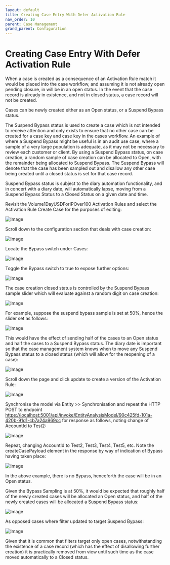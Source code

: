 ```yaml
---
layout: default
title: Creating Case Entry With Defer Activation Rule
nav_order: 10
parent: Case Management
grand_parent: Configuration
---
```


# Creating Case Entry With Defer Activation Rule
When a case is created as a consequence of an Activation Rule match it would be placed into the case workflow, and assuming it is not already open pending closure,  in will be in an open status.  In the event that the case record is already in existence, and not in closed status, a case record will not be created.

Cases can be newly created either as an Open status,  or a Suspend Bypass status.

The Suspend Bypass status is used to create a case which is not intended to receive attention and only exists to ensure that no other case can be created for a case key and case key in the cases workflow.  An example of where a Suspend Bypass might be useful is in an audit use case,  where a sample of a very large population is adequate, as it may not be necessary to review each customer or client.   By using a Suspend Bypass status,  on case creation,  a random sample of case creation can be allocated to Open,  with the remainder being allocated to Suspend Bypass.  The Suspend Bypass will denote that the case has been sampled out and disallow any other case being created until a closed status is set for that case record.

Suspend Bypass status is subject to the diary automation functionality, and in concert with a diary date, will automatically lapse, moving from a Suspend Bypass Status to a Closed Status on a given date and time.

Revisit the Volume1DayUSDForIPOver100 Activation Rules and select the Activation Rule Create Case for the purposes of editing:

![Image](ExistingActivationRuleForUpdate.png)

Scroll down to the configuration section that deals with case creation:

![Image](LocationOfCaseSwitchAndOptions.png)

Locate the Bypass switch under Cases:

![Image](LocationOfBypassSwitch.png)

Toggle the Bypass switch to true to expose further options:

![Image](ExposedBypass.png)

The case creation closed status is controlled by the Suspend Bypass sample slider which will evaluate against a random digit on case creation:

![Image](LocationOfBypassSampleSlider.png)

For example, suppose the suspend bypass sample is set at 50%,  hence the slider set as follows:

![Image](BypassSampleAtHalf.png)

This would have the effect of sending half of the cases to an Open status and half the cases to a Suspend Bypass status.  The diary date is important so that the case management system knows when to move any Suspend Bypass status to a closed status (which will allow for the reopening of a case):

![Image](SettingBypassDiaryDate.png)

Scroll down the page and click update to create a version of the Activation Rule:

![Image](UpdatedVersionOfActivationRule.png)

Synchronise the model via Entity >> Synchronisation and repeat the HTTP POST to endpoint [https://localhost:5001/api/invoke/EntityAnalysisModel/90c425fd-101a-420b-91d1-cb7a24a969cc](https://localhost:5001/api/invoke/EntityAnalysisModel/90c425fd-101a-420b-91d1-cb7a24a969cc) for response as follows, noting change of AccountId to Test2:

![Image](ExamplePostChangingAccountId.png)

Repeat, changing AccountId to Test2, Test3, Test4, Test5, etc.  Note the createCasePayload element in the response by way of indication of Bypass having taken place:

![Image](IsThisSuspendBypass.png)

In the above example,  there is no Bypass,  henceforth the case will be in an Open status.

Given the Bypass Sampling is at 50%,  it would be expected that roughly half of the newly created cases will be allocated an Open status, and half of the newly created cases will be allocated a Suspend Bypass status:

![Image](CasesAsOpen.png)

As opposed cases where filter updated to target Suspend Bypass:

![Image](CasesAsSuspendBypass.png)

Given that it is common that filters target only open cases,  notwithstanding the existence of a case record (which has the effect of disallowing further creation) it is practically removed from view until such time as the case moved automatically to a Closed status.